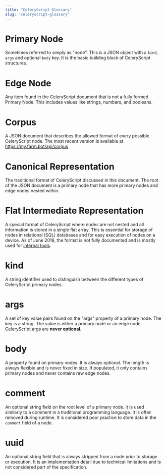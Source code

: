 ```yaml
---
title: "CeleryScript Glossary"
slug: "celeryscript-glossary"
---
```


# Primary Node
Sometimes referred to simply as "node". This is a JSON object with a `kind`, `args` and optional `body` key. It is the basic building block of CeleryScript structures.

# Edge Node
Any item found in the CeleryScript document that is not a fully formed Primary Node. This includes values like strings, numbers, and booleans.

# Corpus
A JSON document that describes the allowed format of every possible CeleryScript node. The most recent version is available at https://my.farm.bot/api/corpus

# Canonical Representation
The traditional format of CeleryScript discussed in this document. The root of the JSON document is a primary node that has more primary nodes and edge nodes nested within.

# Flat Intermediate Representation
A special format of CeleryScript where nodes are not nested and all information is stored in a single flat array. This is essential for storage of nodes in relational (SQL) databases and for easy execution of nodes on a device. As of June 2018, the format is not fully documented and is mostly used for [internal tools](https://github.com/FarmBot-Labs/Celery-Slicer).

# kind
A string identifier used to distinguish between the different types of CeleryScript primary nodes.

# args
A set of key value pairs found on the "args" property of a primary node. The key is a string. The value is either a primary node or an edge node. CeleryScript args are **never optional**.

# body
A property found on primary nodes. It is always optional. The length is always flexible and is never fixed in size. If populated, it only contains primary nodes and never contains raw edge nodes.

# comment
An optional string field on the root level of a primary node. It is used similarly to a comment in a traditional programming language. It is often removed during runtime. It is considered poor practice to store data in the `comment` field of a node.

# uuid
An optional string field that is always stripped from a node prior to storage or execution. It is an implementation detail due to technical limitations and is not considered part of the specification.
